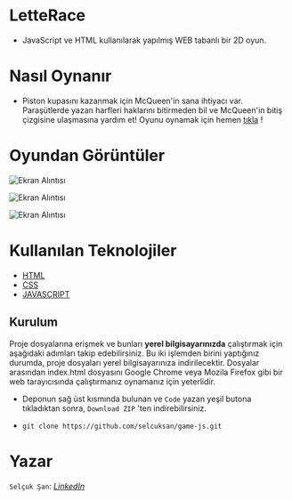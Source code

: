 ﻿


# LetteRace 
- JavaScript ve HTML kullanılarak yapılmış WEB tabanlı bir 2D oyun.

# Nasıl Oynanır
- Piston kupasını kazanmak için McQueen'in sana ihtiyacı var. 
Paraşütlerde yazan harfleri haklarını bitirmeden bil ve McQueen'in bitiş çizgisine ulaşmasına yardım et! 
Oyunu oynamak için hemen [tıkla](https://selcuksan.github.io/game-js/) !


# Oyundan Görüntüler

![Ekran Alıntısı](https://user-images.githubusercontent.com/56341239/117576926-51720a80-b0f0-11eb-9ddf-2fd843b66759.JPG)


![Ekran Alıntısı](https://user-images.githubusercontent.com/56341239/117576841-07892480-b0f0-11eb-8d06-8fd1890ca7e7.JPG)


![Ekran Alıntısı](https://user-images.githubusercontent.com/56341239/117576894-330c0f00-b0f0-11eb-91fd-122629bd3cf9.JPG)


# Kullanılan Teknolojiler
* [HTML](https://www.w3schools.com/html/default.asp) 
* [CSS](https://www.w3schools.com/css/default.asp) 
* [JAVASCRIPT](https://www.w3schools.com/js/default.asp)


## Kurulum
Proje dosyalarına erişmek ve bunları 	**yerel bilgisayarınızda** çalıştırmak için aşağıdaki adımları takip edebilirsiniz.
Bu iki işlemden birini yaptığınız durumda, proje dosyaları yerel bilgisayarınıza indirilecektir.  Dosyalar arasından index.html dosyasını Google Chrome veya Mozila Firefox gibi bir web tarayıcısında çalıştırmanız oynamanız için yeterlidir.

* Deponun sağ üst kısmında bulunan ve `Code` yazan yeşil butona tıkladıktan sonra, `Download ZIP` 'ten indirebilirsiniz.

*	``git clone https://github.com/selcuksan/game-js.git``

  
# Yazar

``Selçuk Şan``:   [*LinkedIn*](https://www.linkedin.com/in/selcuksan1/) 






